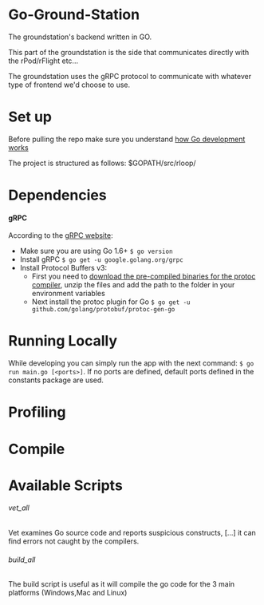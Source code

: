 # Go-Ground-Station

The groundstation's backend written in GO.

This part of the groundstation is the side that communicates directly with the rPod/rFlight etc...

The groundstation uses the gRPC protocol to communicate with whatever type of frontend we'd choose to use.

# Set up

Before pulling the repo make sure you understand [how Go development works](https://golang.org/doc/code.html#Organization)

The project is structured as follows: $GOPATH/src/rloop/<repo>

# Dependencies

#### gRPC

According to the [gRPC website](https://grpc.io/docs/quickstart/go.html):

- Make sure you are using Go 1.6+ ```$ go version```
- Install gRPC  ```$ go get -u google.golang.org/grpc```
- Install Protocol Buffers v3:
  - First you need to [download the pre-compiled binaries for the protoc compiler](https://github.com/google/protobuf/releases), 
  unzip the files and add the path to the folder in your environment variables
  - Next install the protoc plugin for Go ```$ go get -u github.com/golang/protobuf/protoc-gen-go```


# Running Locally

While developing you can simply run the app with the next command: ```$ go run main.go [<ports>]```. If no ports are defined, default ports defined in the constants package are used.

# Profiling

# Compile

# Available Scripts

###### vet_all
Vet examines Go source code and reports suspicious constructs, [...] it can find errors not caught by the compilers.

###### build_all
The build script is useful as it will compile the go code for the 3 main platforms (Windows,Mac and Linux)
